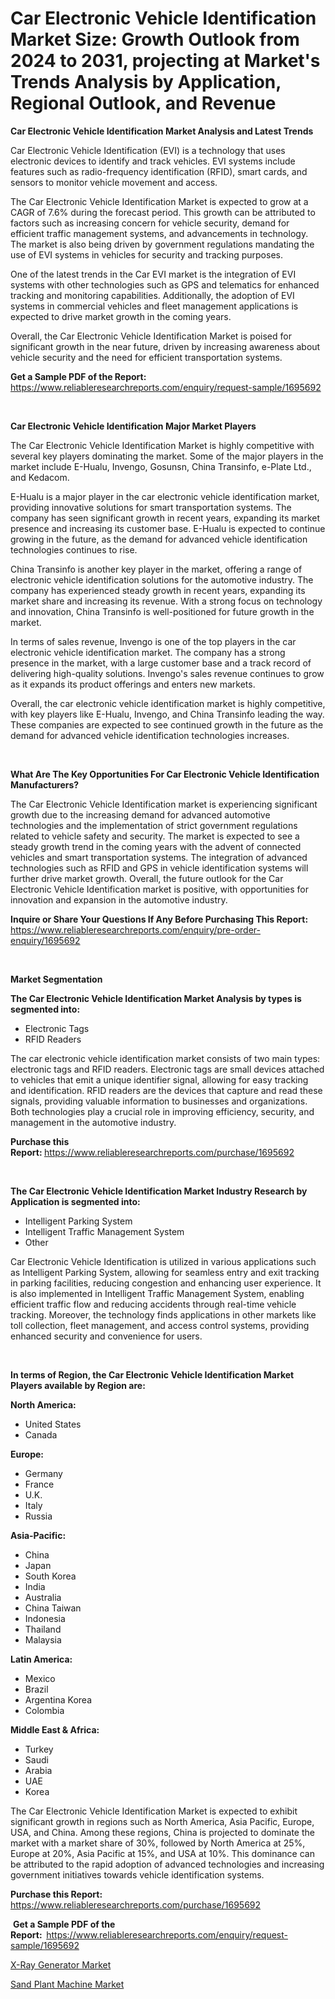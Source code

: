 <p><h1>Car Electronic Vehicle Identification Market Size: Growth Outlook from 2024 to 2031, projecting at Market's Trends Analysis by Application, Regional Outlook, and Revenue</h1></p><p><strong>Car Electronic Vehicle Identification Market Analysis and Latest Trends</strong></p>
<p><p>Car Electronic Vehicle Identification (EVI) is a technology that uses electronic devices to identify and track vehicles. EVI systems include features such as radio-frequency identification (RFID), smart cards, and sensors to monitor vehicle movement and access.</p><p>The Car Electronic Vehicle Identification Market is expected to grow at a CAGR of 7.6% during the forecast period. This growth can be attributed to factors such as increasing concern for vehicle security, demand for efficient traffic management systems, and advancements in technology. The market is also being driven by government regulations mandating the use of EVI systems in vehicles for security and tracking purposes.</p><p>One of the latest trends in the Car EVI market is the integration of EVI systems with other technologies such as GPS and telematics for enhanced tracking and monitoring capabilities. Additionally, the adoption of EVI systems in commercial vehicles and fleet management applications is expected to drive market growth in the coming years.</p><p>Overall, the Car Electronic Vehicle Identification Market is poised for significant growth in the near future, driven by increasing awareness about vehicle security and the need for efficient transportation systems.</p></p>
<p><strong>Get a Sample PDF of the Report:&nbsp;</strong> <a href="https://www.reliableresearchreports.com/enquiry/request-sample/1695692">https://www.reliableresearchreports.com/enquiry/request-sample/1695692</a></p>
<p>&nbsp;</p>
<p><strong>Car Electronic Vehicle Identification Major Market Players</strong></p>
<p><p>The Car Electronic Vehicle Identification Market is highly competitive with several key players dominating the market. Some of the major players in the market include E-Hualu, Invengo, Gosunsn, China Transinfo, e-Plate Ltd., and Kedacom.</p><p>E-Hualu is a major player in the car electronic vehicle identification market, providing innovative solutions for smart transportation systems. The company has seen significant growth in recent years, expanding its market presence and increasing its customer base. E-Hualu is expected to continue growing in the future, as the demand for advanced vehicle identification technologies continues to rise.</p><p>China Transinfo is another key player in the market, offering a range of electronic vehicle identification solutions for the automotive industry. The company has experienced steady growth in recent years, expanding its market share and increasing its revenue. With a strong focus on technology and innovation, China Transinfo is well-positioned for future growth in the market.</p><p>In terms of sales revenue, Invengo is one of the top players in the car electronic vehicle identification market. The company has a strong presence in the market, with a large customer base and a track record of delivering high-quality solutions. Invengo's sales revenue continues to grow as it expands its product offerings and enters new markets.</p><p>Overall, the car electronic vehicle identification market is highly competitive, with key players like E-Hualu, Invengo, and China Transinfo leading the way. These companies are expected to see continued growth in the future as the demand for advanced vehicle identification technologies increases.</p></p>
<p>&nbsp;</p>
<p><strong>What Are The Key Opportunities For Car Electronic Vehicle Identification Manufacturers?</strong></p>
<p><p>The Car Electronic Vehicle Identification market is experiencing significant growth due to the increasing demand for advanced automotive technologies and the implementation of strict government regulations related to vehicle safety and security. The market is expected to see a steady growth trend in the coming years with the advent of connected vehicles and smart transportation systems. The integration of advanced technologies such as RFID and GPS in vehicle identification systems will further drive market growth. Overall, the future outlook for the Car Electronic Vehicle Identification market is positive, with opportunities for innovation and expansion in the automotive industry.</p></p>
<p><strong>Inquire or Share Your Questions If Any Before Purchasing This Report:</strong> <a href="https://www.reliableresearchreports.com/enquiry/pre-order-enquiry/1695692">https://www.reliableresearchreports.com/enquiry/pre-order-enquiry/1695692</a></p>
<p>&nbsp;</p>
<p><strong>Market Segmentation</strong></p>
<p><strong>The Car Electronic Vehicle Identification Market Analysis by types is segmented into:</strong></p>
<p><ul><li>Electronic Tags</li><li>RFID Readers</li></ul></p>
<p><p>The car electronic vehicle identification market consists of two main types: electronic tags and RFID readers. Electronic tags are small devices attached to vehicles that emit a unique identifier signal, allowing for easy tracking and identification. RFID readers are the devices that capture and read these signals, providing valuable information to businesses and organizations. Both technologies play a crucial role in improving efficiency, security, and management in the automotive industry.</p></p>
<p><strong>Purchase this Report:&nbsp;</strong><a href="https://www.reliableresearchreports.com/purchase/1695692">https://www.reliableresearchreports.com/purchase/1695692</a></p>
<p>&nbsp;</p>
<p><strong>The Car Electronic Vehicle Identification Market Industry Research by Application is segmented into:</strong></p>
<p><ul><li>Intelligent Parking System</li><li>Intelligent Traffic Management System</li><li>Other</li></ul></p>
<p><p>Car Electronic Vehicle Identification is utilized in various applications such as Intelligent Parking System, allowing for seamless entry and exit tracking in parking facilities, reducing congestion and enhancing user experience. It is also implemented in Intelligent Traffic Management System, enabling efficient traffic flow and reducing accidents through real-time vehicle tracking. Moreover, the technology finds applications in other markets like toll collection, fleet management, and access control systems, providing enhanced security and convenience for users.</p></p>
<p>&nbsp;</p>
<p><strong>In terms of Region, the Car Electronic Vehicle Identification Market Players available by Region are:</strong></p>
<p>
    <p> <strong> North America: </strong>
        <ul>
            <li>United States</li>
            <li>Canada</li>
        </ul>
        </p> 
    <p> <strong> Europe: </strong>
        <ul>
            <li>Germany</li>
            <li>France</li>
            <li>U.K.</li>
            <li>Italy</li>
            <li>Russia</li>
        </ul>
        </p> 
    <p> <strong> Asia-Pacific: </strong>
        <ul>
            <li>China</li>
            <li>Japan</li>
            <li>South Korea</li>
            <li>India</li>
            <li>Australia</li>
            <li>China Taiwan</li>
            <li>Indonesia</li>
            <li>Thailand</li>
            <li>Malaysia</li>
        </ul>
        </p> 
    <p> <strong> Latin America: </strong>
        <ul>
            <li>Mexico</li>
            <li>Brazil</li>
            <li>Argentina Korea</li>
            <li>Colombia</li>
        </ul>
        </p> 
    <p> <strong> Middle East & Africa: </strong>
        <ul>
            <li>Turkey</li>
            <li>Saudi</li>
            <li>Arabia</li>
            <li>UAE</li>
            <li>Korea</li>
        </ul>
    </p>
    </p>
<p><p>The Car Electronic Vehicle Identification Market is expected to exhibit significant growth in regions such as North America, Asia Pacific, Europe, USA, and China. Among these regions, China is projected to dominate the market with a market share of 30%, followed by North America at 25%, Europe at 20%, Asia Pacific at 15%, and USA at 10%. This dominance can be attributed to the rapid adoption of advanced technologies and increasing government initiatives towards vehicle identification systems.</p></p>
<p><strong>Purchase this Report: </strong><a href="https://www.reliableresearchreports.com/purchase/1695692">https://www.reliableresearchreports.com/purchase/1695692</a></p>
<p>&nbsp;<strong>Get a Sample PDF of the Report:&nbsp;&nbsp;</strong><a href="https://www.reliableresearchreports.com/enquiry/request-sample/1695692">https://www.reliableresearchreports.com/enquiry/request-sample/1695692</a></p>
<p><strong></strong></p>
<p><p><a href="https://issuu.com/reportprime-2/docs/x-ray-generator-market-size-2030.pptx">X-Ray Generator Market</a></p><p><a href="https://issuu.com/reportprime-2/docs/sand-plant-machine-market-size-2030.pptx">Sand Plant Machine Market</a></p></p>